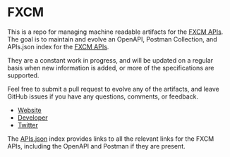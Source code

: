 # FXCMThis is a repo for managing machine readable artifacts for the [FXCM APIs](https://www.fxcm.com). The goal is to maintain and evolve an OpenAPI, Postman Collection, and APIs.json index for the [FXCM APIs](https://www.fxcm.com).They are a constant work in progress, and will be updated on a regular basis when new information is added, or more of the specifications are supported.Feel free to submit a pull request to evolve any of the artifacts, and leave GitHub issues if you have any questions, comments, or feedback.- [Website](https://www.fxcm.com)- [Developer](https://www.fxcm.com)- [Twitter](https://twitter.com/FXCM)The [APIs.json](https://github.com/api-evangelist/fxcm/blob/master/apis.json) index provides links to all the relevant links for the FXCM APIs, including the OpenAPI and Postman if they are present.